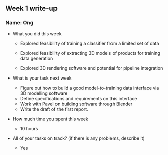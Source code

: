 ## Week 1 write-up

### Name: Ong

- What you did this week

	- Explored feasibility of training a classifier from a limited set of data
	
	- Explored feasibility of extracting 3D models of products for training data generation
	
	- Explored 3D rendering software and potential for pipeline integration 

- What is your task next week

  - Figure out how to build a good model-to-training data interface via 3D modelling software
  - Define specifications and requirements on this interface
  - Work with Pavel on building software through Blender
  - Write the draft of the first report.

- How much time you spent this week

  - 10 hours 

- All of your tasks on track? (if there is any problems, describe it)
  - Yes
